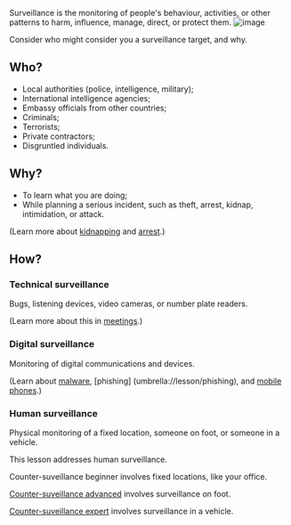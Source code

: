 [Title]: # (Surveillance)
[Order]: # (11)

Surveillance is the monitoring of people's behaviour, activities, or other patterns to harm, influence, manage, direct, or protect them.
![image](surveillance1.png)

Consider who might consider you a surveillance target, and why.  

## Who?

*   Local authorities (police, intelligence, military);
*   International intelligence agencies;
*	Embassy officials from other countries;
*   Criminals;
*   Terrorists;
*   Private contractors;
*   Disgruntled individuals. 

## Why?

*	To learn what you are doing;
*	While planning a serious incident, such as theft, arrest, kidnap, intimidation, or attack.

(Learn more about [kidnapping](umbrella://lesson/kidnapping/0) and [arrest](umbrella://lesson/arrests).)

## How? 

### Technical surveillance

Bugs, listening devices, video cameras, or number plate readers.

(Learn more about this in [meetings](umbrella://lesson/meetings).)

### Digital surveillance 

Monitoring of digital communications and devices.

(Learn about [malware](umbrella://lesson/malware/0), [phishing] (umbrella://lesson/phishing), and [mobile phones](umbrella://lesson/mobile-phones).)

### Human surveillance

Physical monitoring of a fixed location, someone on foot, or someone in a vehicle.

This lesson addresses human surveillance.

Counter-suveillance beginner involves fixed locations, like your office. 

[Counter-suveillance advanced](umbrella://lesson/counter_surveillance/1) involves surveillance on foot.

[Counter-suveillance expert](umbrella://lesson/counter_surveillance/2) involves surveillance in a vehicle.

